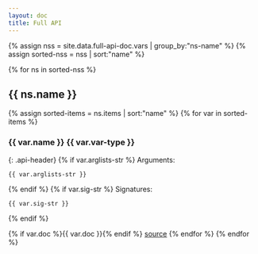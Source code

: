 ```yaml
---
layout: doc
title: Full API
---
```

{% assign nss = site.data.full-api-doc.vars | group_by:"ns-name" %}
{% assign sorted-nss = nss | sort:"name" %}

{% for ns in sorted-nss %}
## {{ ns.name }}

{% assign sorted-items = ns.items | sort:"name" %}
{% for var in sorted-items %}

<h3 class="api-header" id="{{var.id}}">
{{ var.name }} <span class="small">{{ var.var-type }}</span></h3>

{: .api-header}
{% if var.arglists-str %}
Arguments:

```clojure
{{ var.arglists-str }}
```
{% endif %}
{% if var.sig-str %}
Signatures:

```
{{ var.sig-str }}
```
{% endif %}

{% if var.doc %}{{ var.doc }}{% endif %}
<a  href="{{ var.src-url }}">source</a>
{% endfor %}
{% endfor %}




